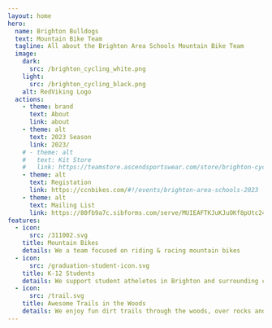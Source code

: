 ```yaml
---
layout: home
hero:
  name: Brighton Bulldogs
  text: Mountain Bike Team
  tagline: All about the Brighton Area Schools Mountain Bike Team
  image:
    dark:
      src: /brighton_cycling_white.png
    light:
      src: /brighton_cycling_black.png
    alt: RedViking Logo
  actions:
    - theme: brand
      text: About
      link: about
    - theme: alt
      text: 2023 Season
      link: 2023/
    # - theme: alt
    #   text: Kit Store
    #   link: https://teamstore.ascendsportswear.com/store/brighton-cycling/
    - theme: alt
      text: Registation
      link: https://ccnbikes.com/#!/events/brighton-area-schools-2023
    - theme: alt
      text: Mailing List
      link: https://80fb9a7c.sibforms.com/serve/MUIEAFTKJuKJuOKf8pUtc24hhseqmUWJu4u--cLItdV4EqHB_vqhxCbVxpBEYkW8n0ztdAWrft4TZRzJk9vw3GfNdgOB8eO7Ny3XR5v4Uh18Vbx9jkozKSTc0_ANn6grxFNVCpwK4NTHsfvwGSLRcDt1DebW4ETn2V_p1Aceqgvbe8vCz3a8uC0IHPq-UlRoyUIJn7isBM29Y2nF
features:
  - icon: 
      src: /311002.svg
    title: Mountain Bikes
    details: We a team focused on riding & racing mountain bikes
  - icon: 
      src: /graduation-student-icon.svg
    title: K-12 Students
    details: We support student atheletes in Brighton and surrounding communities
  - icon: 
      src: /trail.svg
    title: Awesome Trails in the Woods
    details: We enjoy fun dirt trails through the woods, over rocks and roots!
---
```



